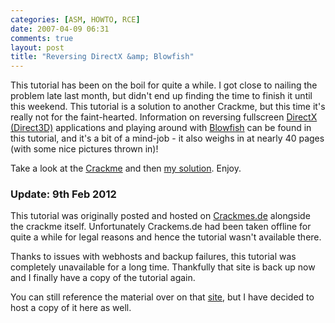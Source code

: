 ```yaml
---
categories: [ASM, HOWTO, RCE]
date: 2007-04-09 06:31
comments: true
layout: post
title: "Reversing DirectX &amp; Blowfish"
---
```

[D3D]: http://www.microsoft.com/directx/ "DirectX"
[Blowfish]: http://www.schneier.com/blowfish.html "Blowfish"
[Crackme]: /uploads/2007/04/silverdxcrackme1.zip
[Solution]: /uploads/2007/04/Silver-DirectX-Solution-TheColonial.zip

This tutorial has been on the boil for quite a while.  I got close to nailing the problem late last month, but didn't end up finding the time to finish it until this weekend.  This tutorial is a solution to another Crackme, but this time it's really not for the faint-hearted.  Information on reversing fullscreen [DirectX (Direct3D)][D3D] applications and playing around with [Blowfish][] can be found in this tutorial, and it's a bit of a mind-job - it also weighs in at nearly 40 pages (with some nice pictures thrown in)!

Take a look at the [Crackme][] and then [my solution][Solution]. Enjoy.

### Update: 9th Feb 2012 ###

This tutorial was originally posted and hosted on [Crackmes.de](http://www.crackmes.de/) alongside the crackme itself. Unfortunately Crackems.de had been taken offline for quite a while for legal reasons and hence the tutorial wasn't available there.

Thanks to issues with webhosts and backup failures, this tutorial was completely unavailable for a long time. Thankfully that site is back up now and I finally have a copy of the tutorial again.

You can still reference the material over on that [site](http://www.crackmes.de/users/silver/silvers_dx_crackme_1/), but I have decided to host a copy of it here as well.

